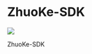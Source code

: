 # ZhuoKe-SDK

[![](https://jitpack.io/v/ZhuoKeTeam/zuoke-sdk.svg)](https://jitpack.io/#ZhuoKeTeam/zuoke-sdk)

ZhuoKe-SDK
